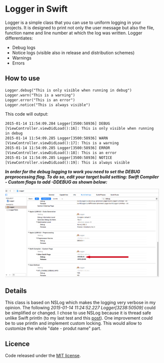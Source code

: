 Logger in Swift
==============

Logger is a simple class that you can use to uniform logging in your projects. It is designed to print not only the user 
message but also the file, function name and line number at which the log was written. Logger differentiates:

- Debug logs
- Notice logs (visible also in release and distribution schemes)
- Warnings
- Errors

How to use
--------------

    Logger.debug("This is only visible when running in debug")
    Logger.warn("This is a warning")
    Logger.error("This is an error")
    Logger.notice("This is always visible")

This code will output:

    2015-01-14 11:54:09.284 Logger[3500:58936] DEBUG [ViewController.viewDidLoad():16]: This is only visible when running in debug
    2015-01-14 11:54:09.285 Logger[3500:58936] WARN [ViewController.viewDidLoad():17]: This is a warning
    2015-01-14 11:54:09.285 Logger[3500:58936] ERROR [ViewController.viewDidLoad():18]: This is an error
    2015-01-14 11:54:09.285 Logger[3500:58936] NOTICE [ViewController.viewDidLoad():19]: This is always visible

***In order for the debug logging to work you need to set the DEBUG preprocessing flag. To do so, edit your target 
build setting: Swift Compiler - Custom flags to add -DDEBUG as shown below:***

![alt tag](https://github.com/Starscream27/Logger/blob/master/DEBUG_flag.png)

Details
--------------

This class is based on NSLog which makes the logging very verbose in my opinion. The following *2015-01-14 11:24:52.227 Logger[3238:50509]* could be simplified or changed. I chose to use NSLog because it is thread safe unlike Swift println (to my last test and this [post](https://twitter.com/olebegemann/status/476460149948043266)). One improvement could be to use println and implement custom locking. This would allow to customize the whole "date - produt name" part.

Licence
--------------
Code released under the [MIT license](http://opensource.org/licenses/MIT).
